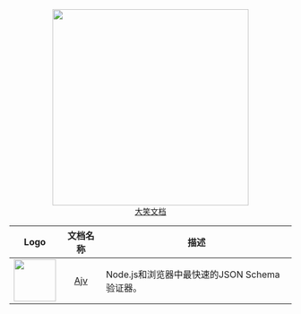 
<div align="center">
    <img width="350" src="http://febeacon.com/images/febeacon_logo_2.png" /><br />
    <a href="http://febeacon.com">大笑文档</a>
</div>

| Logo | 文档名称 | 描述 |
|:---:|:---:|---|
| <img width="75" src="http://febeacon.com/ajv-docs-zh-cn/images/logo.png" /> | [Ajv](http://febeacon.com/ajv-docs-zh-cn/) | Node.js和浏览器中最快速的JSON Schema验证器。 |

